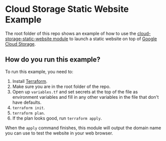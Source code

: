 # Cloud Storage Static Website Example

The root folder of this repo shows an example of how to use the [cloud-storage-static-website module](/modules/cloud-storage-static-website) to launch a
static website on top of [Google Cloud Storage](https://cloud.google.com/storage/). 


## How do you run this example?
   
To run this example, you need to:
   
1. Install [Terraform](https://www.terraform.io/).
1. Make sure you are in the root folder of the repo.
1. Open up `variables.tf` and set secrets at the top of the file as environment variables and fill in any other variables in the file that don't have defaults. 
1. `terraform init`.
1. `terraform plan`.
1. If the plan looks good, run `terraform apply`.

When the `apply` command finishes, this module will output the domain name you can use to test the website in your web browser.





